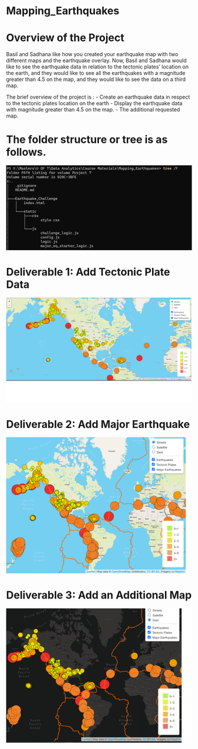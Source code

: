 # Mapping_Earthquakes

# Overview of the Project 
  Basil and Sadhana like how you created your earthquake map with two different maps and the earthquake overlay. Now, Basil and Sadhana would like to see the earthquake data in relation to the tectonic plates’ location on the earth, and they would like to see all the earthquakes with a magnitude greater than 4.5 on the map, and they would like to see the data on a third map.

  The brief overview of the project is :
    - Create an earthquake data in respect to the tectonic plates location on the earth
    - Display the earthquake data with magnitude greater than 4.5 on the map.
    - The additional requested map.
    
    
 # The folder structure or tree is as follows.
 
 ![](https://github.com/urvish7/Mapping_Earthquakes/blob/main/ScreenShots/TheFolderStructure.png)
    
 # Deliverable 1: Add Tectonic Plate Data
 
 ![](https://github.com/urvish7/Mapping_Earthquakes/blob/main/ScreenShots/D1.png)
 
 
 # Deliverable 2: Add Major Earthquake
 
 ![](https://github.com/urvish7/Mapping_Earthquakes/blob/main/ScreenShots/D2.png)
 
 # Deliverable 3: Add an Additional Map
 
 ![](https://github.com/urvish7/Mapping_Earthquakes/blob/main/ScreenShots/d3.png)
